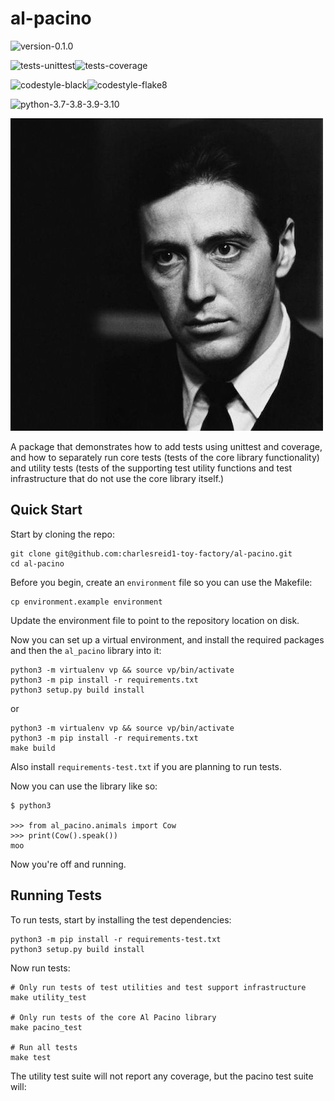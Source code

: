 # al-pacino

<img alt="version-0.1.0" src="https://img.shields.io/badge/version-0.1.0-orange" />

<img 
alt="tests-unittest" src="https://img.shields.io/badge/tests-unittest-green" /><img 
alt="tests-coverage" src="https://img.shields.io/badge/tests-coverage-green" />

<img
alt="codestyle-black" src="https://img.shields.io/badge/codestyle-black-%23222222" /><img 
alt="codestyle-flake8" src="https://img.shields.io/badge/codestyle-flake8-blue" />

<img alt="python-3.7-3.8-3.9-3.10" src="https://img.shields.io/badge/python-3.7%7C3.8%7C3.9%7C3.10-blue" />

![Al Pacino](docs/img/pacino.jpg)

A package that demonstrates how to add tests using unittest
and coverage, and how to separately run core tests (tests of
the core library functionality) and utility tests (tests of the
supporting test utility functions and test infrastructure that
do not use the core library itself.)

## Quick Start

Start by cloning the repo:

```
git clone git@github.com:charlesreid1-toy-factory/al-pacino.git
cd al-pacino
```

Before you begin, create an `environment` file so you can use the Makefile:

```
cp environment.example environment
```

Update the environment file to point to the repository location on disk.

Now you can set up a virtual environment, and install the required packages
and then the `al_pacino` library into it:

```
python3 -m virtualenv vp && source vp/bin/activate
python3 -m pip install -r requirements.txt
python3 setup.py build install
```

or

```
python3 -m virtualenv vp && source vp/bin/activate
python3 -m pip install -r requirements.txt
make build
```

Also install `requirements-test.txt` if you are planning to run tests.

Now you can use the library like so:

```
$ python3

>>> from al_pacino.animals import Cow
>>> print(Cow().speak())
moo
```

Now you're off and running.

## Running Tests

To run tests, start by installing the test dependencies:

```
python3 -m pip install -r requirements-test.txt
python3 setup.py build install
```

Now run tests:

```
# Only run tests of test utilities and test support infrastructure
make utility_test

# Only run tests of the core Al Pacino library
make pacino_test

# Run all tests
make test
```

The utility test suite will not report any coverage, but the pacino test suite will:

```
```

